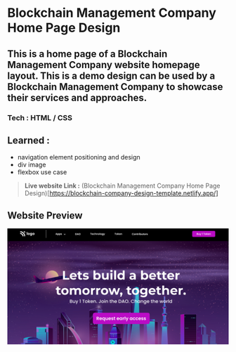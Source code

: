 # Blockchain Management Company Home Page Design

## This is a home page of a Blockchain Management Company website homepage layout. This is a demo design can be used by a Blockchain Management Company to showcase their services and approaches.
### **Tech** : HTML / CSS
## Learned : 
- navigation element positioning and design
- div image 
- flexbox use case

> **Live website Link :** (Blockchain Management Company Home Page Design)[https://blockchain-company-design-template.netlify.app/]

## Website Preview

![Desktop](thumbnail.png)